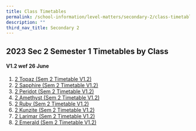 ```yaml
---
title: Class Timetables
permalink: /school-information/level-matters/secondary-2/class-timetables/
description: ""
third_nav_title: Secondary 2
---
```

## 2023 Sec 2 Semester 1 Timetables by Class

#### V1.2 wef 26 June

1. <a href="/files/Class%20Timetables/2023/Sem%202/V1_2/2023%20sem2%20s2t%20tt%20v1_2.pdf" target="_blank"> 2 Topaz (Sem 2 Timetable V1.2)</a>
2. <a href="/files/Class%20Timetables/2023/Sem%202/V1_2/2023%20sem2%20s2s%20tt%20v1_2.pdf" target="_blank"> 2 Sapphire (Sem 2 Timetable V1.2)</a>
3. <a href="/files/Class%20Timetables/2023/Sem%202/V1_2/2023%20sem2%20s2p%20tt%20v1_2.pdf" target="_blank"> 2 Peridot (Sem 2 Timetable V1.2)</a>
4. <a href="/files/Class%20Timetables/2023/Sem%202/V1_2/2023%20sem2%20s2a%20tt%20v1_2.pdf" target="_blank"> 2 Amethyst (Sem 2 Timetable V1.2)</a>
5. <a href="/files/Class%20Timetables/2023/Sem%202/V1_2/2023%20sem2%20s2r%20tt%20v1_2.pdf" target="_blank"> 2 Ruby (Sem 2 Timetable V1.2)</a>
6. <a href="/files/Class%20Timetables/2023/Sem%202/V1_2/2023%20sem2%20s2k%20tt%20v1_2.pdf" target="_blank"> 2 Kunzite (Sem 2 Timetable V1.2)</a>
7. <a href="/files/Class%20Timetables/2023/Sem%202/V1_2/2023%20sem2%20s2l%20tt%20v1_2.pdf" target="_blank"> 2 Larimar (Sem 2 Timetable V1.2)</a>
8. <a href="/files/Class%20Timetables/2023/Sem%202/V1_2/2023%20sem2%20s2e%20tt%20v1_2.pdf" target="_blank"> 2 Emerald (Sem 2 Timetable V1.2)</a>